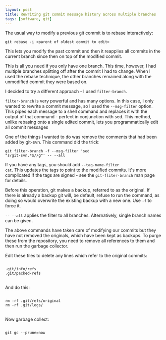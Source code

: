 ```yaml
---
layout: post
title: Rewriting git commit message history across multiple branches
tags: [software, git]
---
```


The usual way to modify a previous git commit is to rebase interactively:

<pre><code class="block">git rebase -i &lt;parent of oldest commit to edit&gt;</code></pre>

This lets you modify the past commit and then it reapplies all commits
in the current branch since then on top of the modified commit.

This is all you need if you only have one branch. This time, however,
I had multiple branches splitting off after the commit I had to
change. When I used the rebase technique, the other branches remained
along with the unmodified commit they were based on.

I decided to try a different approach - I used <code>filter-branch</code>.

`filter-branch` is very powerful and has many options. In this case, I
only wanted to rewrite a commit message, so I used the
<code>--msg-filter</code> option. This pipes each message to a shell
command and replaces it with the output of that command - perfect in
conjunction with sed. This method, unlike rebasing onto a single
edited commit, lets you programmatically edit all commit messages

One of the things I wanted to do was remove the comments that had been
added by git-svn. This command did the trick:

<code class="block">git filter-branch -f --msg-filter 'sed "s/git-svn.*$//g"' -- --all</code>

If you have any tags, you should add <code>--tag-name-filter cat</code>. This
updates the tags to point to the modified commits. It's more complicated if
the tags are signed - see the <code>git-fliter-branch</code> man page for
details.

Before this operation, git makes a backup, referred to as the
original. If there is already a backup git will, be default, refuse to
run the command, as doing so would overwrite the existing backup with
a new one. Use `-f` to force it.

`-- --all` applies the filter to all branches. Alternatively, single
branch names can be given.

The above commands have taken care of modifying our commits but they
have not removed the originals, which have been kept as backups. To
purge these from the repository, you need to remove all references to
them and then run the garbage collector.

Edit these files to delete any lines which refer to the original commits:
<pre class="block">
<code class="block">
.git/info/refs
.git/packed-refs
</code>
</pre>

And do this:
<pre class="block">
<code class="block">
rm -rf .git/refs/original
rm -rf .git/logs/
</code>
</pre>

Now garbage collect:
<pre class="block">
<code class="block">
git gc --prune=now
</code>
</pre>
